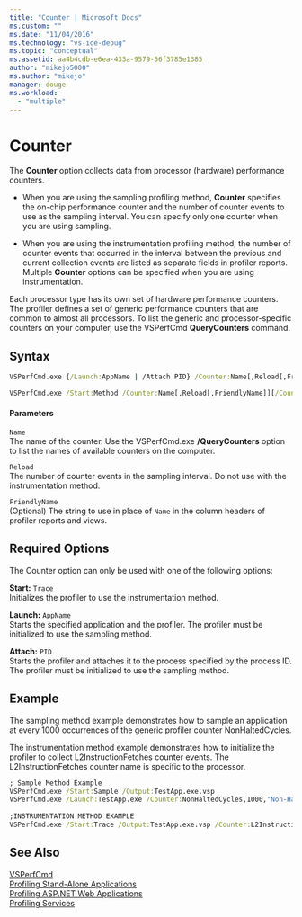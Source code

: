 ```yaml
---
title: "Counter | Microsoft Docs"
ms.custom: ""
ms.date: "11/04/2016"
ms.technology: "vs-ide-debug"
ms.topic: "conceptual"
ms.assetid: aa4b4cdb-e6ea-433a-9579-56f3785e1385
author: "mikejo5000"
ms.author: "mikejo"
manager: douge
ms.workload: 
  - "multiple"
---
```

# Counter
The **Counter** option collects data from processor (hardware) performance counters.  
  
-   When you are using the sampling profiling method, **Counter** specifies the on-chip performance counter and the number of counter events to use as the sampling interval. You can specify only one counter when you are using sampling.  
  
-   When you are using the instrumentation profiling method, the number of counter events that occurred in the interval between the previous and current collection events are listed as separate fields in profiler reports. Multiple **Counter** options can be specified when you are using instrumentation.  
  
 Each processor type has its own set of hardware performance counters. The profiler defines a set of generic performance counters that are common to almost all processors. To list the generic and processor-specific counters on your computer, use the VSPerfCmd **QueryCounters** command.  
  
## Syntax  
  
```cmd  
VSPerfCmd.exe {/Launch:AppName | /Attach PID} /Counter:Name[,Reload[,FriendlyName]][Options]  
```  
  
```cmd  
VSPerfCmd.exe /Start:Method /Counter:Name[,Reload[,FriendlyName]][/Counter:Name[,Reload[,FriendlyName]]][Options]  
```  
  
#### Parameters  
 `Name`  
 The name of the counter. Use the VSPerfCmd.exe **/QueryCounters** option to list the names of available counters on the computer.  
  
 `Reload`  
 The number of counter events in the sampling interval. Do not use with the instrumentation method.  
  
 `FriendlyName`  
 (Optional) The string to use in place of `Name` in the column headers of profiler reports and views.  
  
## Required Options  
 The Counter option can only be used with one of the following options:  
  
 **Start:** `Trace`  
 Initializes the profiler to use the instrumentation method.  
  
 **Launch:** `AppName`  
 Starts the specified application and the profiler. The profiler must be initialized to use the sampling method.  
  
 **Attach:** `PID`  
 Starts the profiler and attaches it to the process specified by the process ID. The profiler must be initialized to use the sampling method.  
  
## Example  
 The sampling method example demonstrates how to sample an application at every 1000 occurrences of the generic profiler counter NonHaltedCycles.  
  
 The instrumentation method example demonstrates how to initialize the profiler to collect L2InstructionFetches counter events. The L2InstructionFetches counter name is specific to the processor.  
  
```cmd  
; Sample Method Example  
VSPerfCmd.exe /Start:Sample /Output:TestApp.exe.vsp  
VSPerfCmd.exe /Launch:TestApp.exe /Counter:NonHaltedCycles,1000,"Non-Halted Cycles"  
  
;INSTRUMENTATION METHOD EXAMPLE  
VSPerfCmd.exe /Start:Trace /Output:TestApp.exe.vsp /Counter:L2InstructionFetches,,"L2 Cache Instruction Fetches"  
```  
  
## See Also  
 [VSPerfCmd](../profiling/vsperfcmd.md)   
 [Profiling Stand-Alone Applications](../profiling/command-line-profiling-of-stand-alone-applications.md)   
 [Profiling ASP.NET Web Applications](../profiling/command-line-profiling-of-aspnet-web-applications.md)   
 [Profiling Services](../profiling/command-line-profiling-of-services.md)